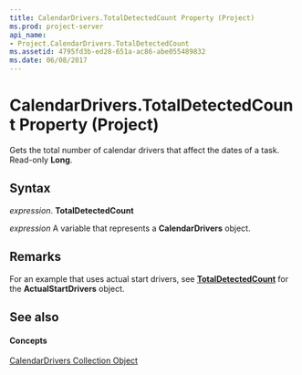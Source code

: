 ```yaml
---
title: CalendarDrivers.TotalDetectedCount Property (Project)
ms.prod: project-server
api_name:
- Project.CalendarDrivers.TotalDetectedCount
ms.assetid: 4795fd3b-ed28-651a-ac86-abe055489832
ms.date: 06/08/2017
---
```



# CalendarDrivers.TotalDetectedCount Property (Project)

Gets the total number of calendar drivers that affect the dates of a task. Read-only **Long**.


## Syntax

 _expression_. **TotalDetectedCount**

 _expression_ A variable that represents a **CalendarDrivers** object.


## Remarks

For an example that uses actual start drivers, see **[TotalDetectedCount](actualstartdrivers-totaldetectedcount-property-project.md)** for the **ActualStartDrivers** object.


## See also


#### Concepts


[CalendarDrivers Collection Object](calendardrivers-object-project.md)
